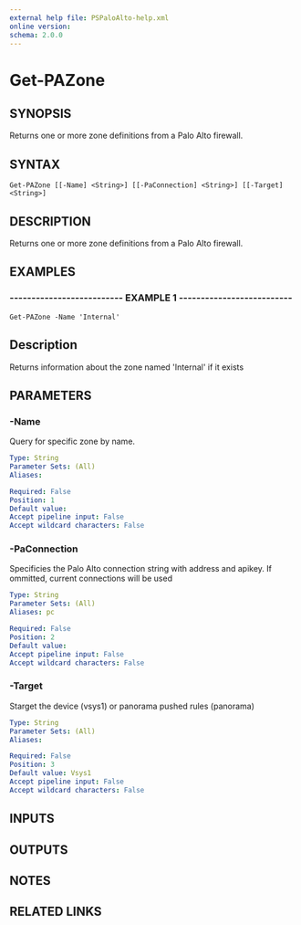 ```yaml
---
external help file: PSPaloAlto-help.xml
online version: 
schema: 2.0.0
---
```


# Get-PAZone
## SYNOPSIS
Returns one or more zone definitions from a Palo Alto firewall.

## SYNTAX

```
Get-PAZone [[-Name] <String>] [[-PaConnection] <String>] [[-Target] <String>]
```

## DESCRIPTION
Returns one or more zone definitions from a Palo Alto firewall.

## EXAMPLES

### -------------------------- EXAMPLE 1 --------------------------
```
Get-PAZone -Name 'Internal'
```

Description
-----------
Returns information about the zone named 'Internal' if it exists

## PARAMETERS

### -Name
Query for specific zone by name.

```yaml
Type: String
Parameter Sets: (All)
Aliases: 

Required: False
Position: 1
Default value: 
Accept pipeline input: False
Accept wildcard characters: False
```

### -PaConnection
Specificies the Palo Alto connection string with address and apikey.
If ommitted, current connections will be used

```yaml
Type: String
Parameter Sets: (All)
Aliases: pc

Required: False
Position: 2
Default value: 
Accept pipeline input: False
Accept wildcard characters: False
```

### -Target
Starget the device (vsys1) or panorama pushed rules (panorama)

```yaml
Type: String
Parameter Sets: (All)
Aliases: 

Required: False
Position: 3
Default value: Vsys1
Accept pipeline input: False
Accept wildcard characters: False
```

## INPUTS

## OUTPUTS

## NOTES

## RELATED LINKS

